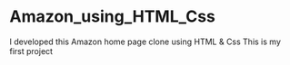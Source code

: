 # Amazon_using_HTML_Css
I developed this Amazon home page clone using HTML &amp; Css
This is my first project
